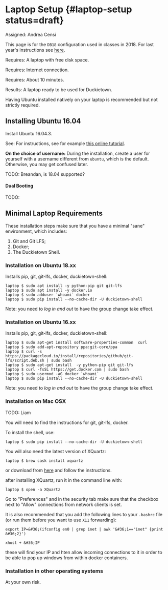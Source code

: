 # Laptop Setup {#laptop-setup status=draft}

Assigned: Andrea Censi

This page is for the `DB18` configuration used in classes in 2018. For last year's instructions see [here](docs.duckietown.org/17/).

<div class='requirements' markdown='1'>

Requires: A laptop with free disk space.

Requires: Internet connection.

Requires: About 10 minutes.

Results: A laptop ready to be used for Duckietown.

</div>

Having Ubuntu installed natively on your laptop is recommended but not strictly required.  



## Installing Ubuntu 16.04

Install Ubuntu 16.04.3.

See: For instructions, see for example [this online tutorial][tutorial].

[tutorial]: https://tutorials.ubuntu.com/tutorial/tutorial-install-ubuntu-desktop

**On the choice of username:**  During the installation, create a user for yourself with a username different from `ubuntu`, which is the default. Otherwise, you may get confused later.

<!--

I chose the following options:

```
    language: English
    username: ubuntu
    password: ubuntu
    hostname: duckietop
```

If you choose a different username, you will need to change all the commands later. -->

TODO: Breandan, is 18.04 supported?

#### Dual Booting

TODO:





## Minimal Laptop Requirements

These installation steps make sure that you have a minimal "sane" environment, which includes:

1. Git and Git LFS;
2. Docker;
3. The Duckietown Shell.

### Installation on Ubuntu 18.xx

Installs pip, git, git-lfs, docker, duckietown-shell:

    laptop $ sudo apt install -y python-pip git git-lfs
    laptop $ sudo apt install -y docker.io
    laptop $ sudo adduser `whoami` docker
    laptop $ sudo pip install --no-cache-dir -U duckietown-shell

Note: you need to *log in and out* to have the group change take effect.

### Installation on Ubuntu 16.xx

Installs pip, git, git-lfs, docker, duckietown-shell:

    laptop $ sudo apt-get install software-properties-common  curl
    laptop $ sudo add-apt-repository ppa:git-core/ppa
    laptop $ curl -s https://packagecloud.io/install/repositories/github/git-lfs/script.deb.sh | sudo bash
    laptop $ sudo apt-get install  -y python-pip git git-lfs
    laptop $ curl -fsSL https://get.docker.com | sudo bash
    laptop $ sudo usermod -aG docker `whoami`
    laptop $ sudo pip install --no-cache-dir -U duckietown-shell

Note: you need to *log in and out* to have the group change take effect.

### Installation on Mac OSX 

TODO: Liam

You will need to find the instructions for git, git-lfs, docker.

To install the shell, use:

```
laptop $ sudo pip install --no-cache-dir -U duckietown-shell
```

You will also need the latest version of XQuartz:

```
laptop $ brew cask install xquartz
```

or download from [here](https://www.xquartz.org/) and follow the instructions.

after installing XQuartz, run it in the command line with:

```
laptop $ open -a XQuartz
```

Go to "Preferences" and in the security tab make sure that the checkbox next to "Allow" connections from network clients is set. 

It is also recommended that you add the following lines to your `.bashrc` file (or run them before you want to use `X11` forwarding):

`export IP=&#36;(ifconfig en0 | grep inet | awk '&#36;1=="inet" {print &#36;2}')`

`xhost + &#36;IP`

these will find your IP and hten allow incoming connections to it in order to be able to pop up windows from within docker containers. 

### Installation in other operating systems

At your own risk.



